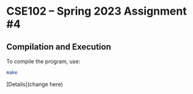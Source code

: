 # CSE102 – Spring 2023 Assignment #4


## Compilation and Execution
To compile the program, use:
```bash
make
```
[Details](change here)